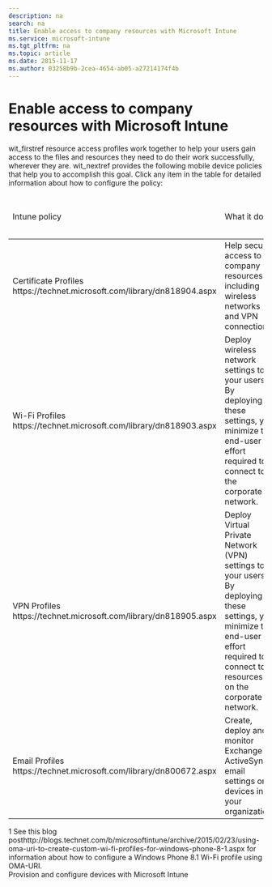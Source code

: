 ```yaml
---
description: na
search: na
title: Enable access to company resources with Microsoft Intune
ms.service: microsoft-intune
ms.tgt_pltfrm: na
ms.topic: article
ms.date: 2015-11-17
ms.author: 03258b9b-2cea-4654-ab05-a27214174f4b
---
```

# Enable access to company resources with Microsoft Intune
<?xml version="1.0" encoding="utf-8"?>
<developerWalkthroughDocument xmlns="http://ddue.schemas.microsoft.com/authoring/2003/5" xmlns:xlink="http://www.w3.org/1999/xlink" xmlns:xsi="http://www.w3.org/2001/XMLSchema-instance" xsi:schemaLocation="http://ddue.schemas.microsoft.com/authoring/2003/5 http://dduestorage.blob.core.windows.net/ddueschema/developer.xsd">
  <introduction>
    <para>
      <token>wit_firstref</token> <ui>resource access profiles</ui> work together to help your users gain access to the files and resources they need to do their work successfully, wherever they are.</para>
    <para>
      <token>wit_nextref</token> provides the following mobile device policies that help you to accomplish this goal. Click any item in the table for detailed information about how to configure the policy:</para>
  </introduction>
  <section>
    <title>Resource access profiles and supported platforms</title>
    <content>
      <para/>
      <table xmlns:caps="http://schemas.microsoft.com/build/caps/2013/11">
        <thead>
          <tr>
            <TD>
              <para>Intune policy</para>
            </TD>
            <TD>
              <para>What it does</para>
            </TD>
            <TD>
              <para>Windows 8.1 and later</para>
            </TD>
            <TD>
              <para>Windows Phone 8.1 and later</para>
            </TD>
            <TD>
              <para>iOS</para>
            </TD>
            <TD>
              <para>Android</para>
            </TD>
            <TD>
              <para>Samsung KNOX</para>
            </TD>
          </tr>
        </thead>
        <tbody>
          <tr>
            <TD>
              <para>
                <externalLink>
                  <linkText>Certificate Profiles</linkText>
                  <linkUri>https://technet.microsoft.com/library/dn818904.aspx</linkUri>
                </externalLink>
              </para>
            </TD>
            <TD>
              <para>Help secure access to company resources including wireless networks and VPN connections.</para>
            </TD>
            <TD>
              <para>Yes</para>
            </TD>
            <TD>
              <para>Yes</para>
            </TD>
            <TD>
              <para>Yes</para>
            </TD>
            <TD>
              <para>Yes</para>
            </TD>
            <TD>
              <para>Yes</para>
            </TD>
          </tr>
          <tr>
            <TD>
              <para>
                <externalLink>
                  <linkText>Wi-Fi Profiles</linkText>
                  <linkUri>https://technet.microsoft.com/library/dn818903.aspx</linkUri>
                </externalLink>
              </para>
            </TD>
            <TD>
              <para>Deploy wireless network settings to your users. By deploying these settings, you minimize the end-user effort required to connect to the corporate network.</para>
            </TD>
            <TD>
              <para>Yes (you can import a Windows Wi-Fi profile)</para>
            </TD>
            <TD>
              <para>Yes (you can configure OMA-URI) <superscript>1</superscript></para>
            </TD>
            <TD>
              <para>Yes</para>
            </TD>
            <TD>
              <para>Yes</para>
            </TD>
            <TD>
              <para>Yes</para>
            </TD>
          </tr>
          <tr>
            <TD>
              <para>
                <externalLink>
                  <linkText>VPN Profiles</linkText>
                  <linkUri>https://technet.microsoft.com/library/dn818905.aspx</linkUri>
                </externalLink>
              </para>
            </TD>
            <TD>
              <para>Deploy Virtual Private Network (VPN) settings to your users. By deploying these settings, you minimize the end-user effort required to connect to resources on the corporate network.</para>
            </TD>
            <TD>
              <para>Yes</para>
            </TD>
            <TD>
              <para>Yes</para>
            </TD>
            <TD>
              <para>Yes</para>
            </TD>
            <TD>
              <para>Yes</para>
            </TD>
            <TD>
              <para>Yes</para>
            </TD>
          </tr>
          <tr>
            <TD>
              <para>
                <externalLink>
                  <linkText>Email Profiles</linkText>
                  <linkUri>https://technet.microsoft.com/library/dn800672.aspx</linkUri>
                </externalLink>
              </para>
            </TD>
            <TD>
              <para>Create, deploy and monitor Exchange ActiveSync email settings on devices in your organization.</para>
            </TD>
            <TD>
              <para>No</para>
            </TD>
            <TD>
              <para>Yes</para>
            </TD>
            <TD>
              <para>Yes</para>
            </TD>
            <TD>
              <para>No</para>
            </TD>
            <TD>
              <para>Yes</para>
            </TD>
          </tr>
        </tbody>
      </table>
      <para>
        <superscript>1</superscript> See <externalLink><linkText>this blog post</linkText><linkUri>http://blogs.technet.com/b/microsoftintune/archive/2015/02/23/using-oma-uri-to-create-custom-wi-fi-profiles-for-windows-phone-8-1.aspx</linkUri></externalLink> for information about how to configure a Windows Phone 8.1 Wi-Fi profile using OMA-URI.</para>
    </content>
  </section>
  <relatedTopics>
    <link xlink:href="7b938d95-c068-4d71-a580-c1492c4bff27">Provision and configure devices with Microsoft Intune</link>
    
    
    
  </relatedTopics>
</developerWalkthroughDocument>
